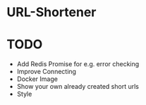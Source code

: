 # URL-Shortener

# TODO

- Add Redis Promise for e.g. error checking
- Improve Connecting
- Docker Image
- Show your own already created short urls
- Style

